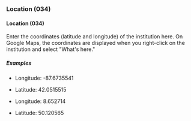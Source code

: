 ### Location (034)

#### Location (034)

Enter the coordinates (latitude and longitude) of the institution here. On Google Maps, the coordinates are displayed when you right-click on the institution and select "What's here."

##### Examples

- Longitude: -87.6735541
- Latitude: 42.0515515

- Longitude: 8.652714
- Latitude: 50.120565
